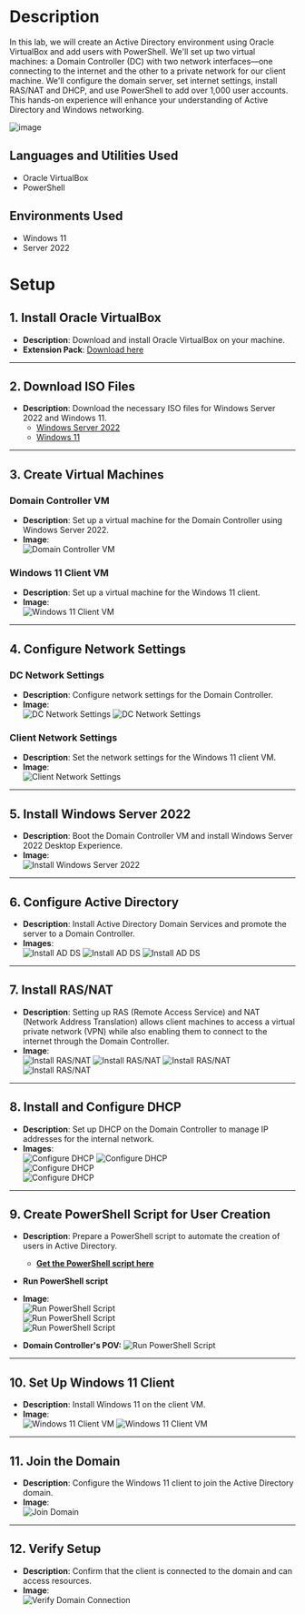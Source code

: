 # Description
In this lab, we will create an Active Directory environment using Oracle VirtualBox and add users with PowerShell. We'll set up two virtual machines: a Domain Controller (DC) with two network interfaces—one connecting to the internet and the other to a private network for our client machine. We'll configure the domain server, set internet settings, install RAS/NAT and DHCP, and use PowerShell to add over 1,000 user accounts. This hands-on experience will enhance your understanding of Active Directory and Windows networking.

![image](https://github.com/user-attachments/assets/969d7e36-1041-4bb4-b820-bf2f6583273c)

## Languages and Utilities Used

- Oracle VirtualBox
- PowerShell

## Environments Used

- Windows 11
- Server 2022
# Setup

## 1. Install Oracle VirtualBox
- **Description**: Download and install Oracle VirtualBox on your machine.
- **Extension Pack**: [Download here](https://www.virtualbox.org/)

---

## 2. Download ISO Files
- **Description**: Download the necessary ISO files for Windows Server 2022 and Windows 11.
  - [Windows Server 2022](https://www.microsoft.com/en-us/evalcenter/download-windows-server-2022)
  - [Windows 11](https://www.microsoft.com/en-us/software-download/windows11)

---

## 3. Create Virtual Machines

### Domain Controller VM
- **Description**: Set up a virtual machine for the Domain Controller using Windows Server 2022.
- **Image**:  
  ![Domain Controller VM](images/1.png)

### Windows 11 Client VM
- **Description**: Set up a virtual machine for the Windows 11 client.
- **Image**:  
  ![Windows 11 Client VM](images/createclient.png)

---

## 4. Configure Network Settings

### DC Network Settings
- **Description**: Configure network settings for the Domain Controller.
- **Image**:  
  ![DC Network Settings](images/dcnet1.png)
  ![DC Network Settings](images/dcnet2.png)


### Client Network Settings
- **Description**: Set the network settings for the Windows 11 client VM.
- **Image**:  
  ![Client Network Settings](images/clientnet.png)

---

## 5. Install Windows Server 2022
- **Description**: Boot the Domain Controller VM and install Windows Server 2022 Desktop Experience.
- **Image**:  
  ![Install Windows Server 2022](images/serverdesktopexperience.png)

---

## 6. Configure Active Directory
- **Description**: Install Active Directory Domain Services and promote the server to a Domain Controller.
- **Images**:  
  ![Install AD DS](images/configdc1.png)
  ![Install AD DS](images/configdc2.png)
  ![Install AD DS](images/configdc3.png)  

---

## 7. Install RAS/NAT
- **Description**: Setting up RAS (Remote Access Service) and NAT (Network Address Translation) allows client machines to access a virtual private network (VPN) while also enabling them to connect to the internet through the Domain Controller.
- **Image**:  
  ![Install RAS/NAT](images/ras1.png)
  ![Install RAS/NAT](images/ras2.png)
  ![Install RAS/NAT](images/ras3.png)
  ![Install RAS/NAT](images/ras4.png)


---

## 8. Install and Configure DHCP
- **Description**: Set up DHCP on the Domain Controller to manage IP addresses for the internal network.
- **Images**:  
  ![Configure DHCP](images/dhcp1.png)
  ![Configure DHCP](images/dhcp2.png)  
  ![Configure DHCP](images/dhcp3.png)  
  ![Configure DHCP](images/dhcp4.png)  


---

## 9. Create PowerShell Script for User Creation
- **Description**: Prepare a PowerShell script to automate the creation of users in Active Directory.
  - **[Get the PowerShell script here](AD_PS-master.zip)**
  
- **Run PowerShell script**
- **Image**:  
  ![Run PowerShell Script](images/powershell1.png)  
  ![Run PowerShell Script](images/powershell2.png)  
  ![Run PowerShell Script](images/powershell3.png)

- **Domain Controller's POV:**
        ![Run PowerShell Script](images/68747470733a2f2f692e696d6775722e636f6d2f504f706a6e66392e676966.gif)  
---

## 10. Set Up Windows 11 Client
- **Description**: Install Windows 11 on the client VM.
- **Image**:  
  ![Windows 11 Client VM](images/client1.png)
  ![Windows 11 Client VM](images/client2.png)
---

## 11. Join the Domain
- **Description**: Configure the Windows 11 client to join the Active Directory domain.
- **Image**:  
  ![Join Domain](images/joindomain.png)

---

## 12. Verify Setup
- **Description**: Confirm that the client is connected to the domain and can access resources.
- **Image**:  
  ![Verify Domain Connection](images/image.png)
